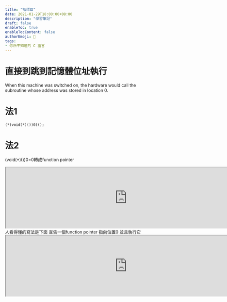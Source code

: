 ```yaml
---
title: "指標篇"
date: 2021-01-29T18:00:00+08:00
description: "學習筆記"
draft: false
enableToc: true
enableTocContent: false
authorEmoji: 👻
tags: 
- 你所不知道的 C 語言
---
```


# 直接到跳到記憶體位址執行


When this machine was switched on, the hardware would call the subroutine whose address was stored in location 0.

# 法1
```
(*(void(*)())0)();
```

# 法2
(void(*)())0=0轉成function pointer

<iframe width="800px" height="200px" src="https://gcc.godbolt.org/e#g:!((g:!((g:!((h:codeEditor,i:(filename:'1',fontScale:14,fontUsePx:'0',j:1,lang:___c,selection:(endColumn:19,endLineNumber:2,positionColumn:19,positionLineNumber:2,selectionStartColumn:19,selectionStartLineNumber:2,startColumn:19,startLineNumber:2),source:'int+main()+%7B%0A(*(void(*)())0)()%3B%0A%7D'),l:'5',n:'0',o:'C+source+%231',t:'0')),k:50,l:'4',n:'0',o:'',s:0,t:'0'),(g:!((h:compiler,i:(compiler:cg72,filters:(b:'0',binary:'1',commentOnly:'0',demangle:'1',directives:'0',execute:'1',intel:'1',libraryCode:'0',trim:'1'),flagsViewOpen:'1',fontScale:14,fontUsePx:'0',j:1,lang:___c,libs:!(),options:'-O2',selection:(endColumn:1,endLineNumber:1,positionColumn:1,positionLineNumber:1,selectionStartColumn:1,selectionStartLineNumber:1,startColumn:1,startLineNumber:1),source:1,tree:'1'),l:'5',n:'0',o:'x86-64+gcc+7.2+(C,+Editor+%231,+Compiler+%231)',t:'0')),k:50,l:'4',n:'0',o:'',s:0,t:'0')),l:'2',n:'0',o:'',t:'0')),version:4"></iframe>
人看得懂的寫法是下面
宣告一個function pointer
指向位置0
並且執行它
<iframe width="800px" height="200px" src="https://gcc.godbolt.org/e?readOnly=true#g:!((g:!((g:!((h:codeEditor,i:(filename:'1',fontScale:14,fontUsePx:'0',j:1,lang:___c,selection:(endColumn:1,endLineNumber:2,positionColumn:1,positionLineNumber:2,selectionStartColumn:1,selectionStartLineNumber:2,startColumn:1,startLineNumber:2),source:'int+main()+%7B%0Avoid+(*funcptr)()%3B%0Afuncptr%3D0%3B%0A(*+funcptr)()%3B%0A%7D'),l:'5',n:'0',o:'C+source+%231',t:'0')),k:50,l:'4',n:'0',o:'',s:0,t:'0'),(g:!((h:compiler,i:(compiler:cg72,filters:(b:'0',binary:'1',commentOnly:'0',demangle:'1',directives:'0',execute:'1',intel:'1',libraryCode:'0',trim:'1'),flagsViewOpen:'1',fontScale:14,fontUsePx:'0',j:1,lang:___c,libs:!(),options:'-O2',selection:(endColumn:1,endLineNumber:1,positionColumn:1,positionLineNumber:1,selectionStartColumn:1,selectionStartLineNumber:1,startColumn:1,startLineNumber:1),source:1,tree:'1'),l:'5',n:'0',o:'x86-64+gcc+7.2+(C,+Editor+%231,+Compiler+%231)',t:'0')),k:50,l:'4',n:'0',o:'',s:0,t:'0')),l:'2',n:'0',o:'',t:'0')),version:4"></iframe>